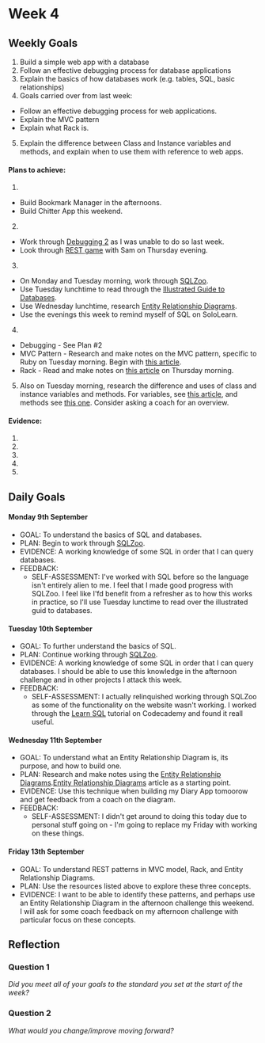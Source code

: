 # Week 4

## Weekly Goals

1. Build a simple web app with a database
2. Follow an effective debugging process for database applications
3. Explain the basics of how databases work (e.g. tables, SQL, basic relationships)
4. Goals carried over from last week:
  - Follow an effective debugging process for web applications.
  - Explain the MVC pattern
  - Explain what Rack is.
5. Explain the difference between Class and Instance variables and methods, and explain when to use them with reference to web apps. 

#### Plans to achieve:

1.
- Build Bookmark Manager in the afternoons. 
- Build Chitter App this weekend.

2.
- Work through [Debugging 2](https://github.com/makersacademy/skills-workshops/tree/master/week-3/debugging_2) as I was unable to do so last week.
- Look through [REST game](https://github.com/sjmog/rest) with Sam on Thursday evening. 
3.
- On Monday and Tuesday morning, work through [SQLZoo](https://sqlzoo.net/). 
- Use Tuesday lunchtime to read through the [Illustrated Guide to Databases](https://illustrated.dev/databases).
- Use Wednesday lunchtime, research [Entity Relationship Diagrams](https://hackmd.io/ICgoC6o8QJOdosAKJ6fhhw).
- Use the evenings this week to remind myself of SQL on SoloLearn. 
4. 
- Debugging - See Plan #2
- MVC Pattern - Research and make notes on the MVC pattern, specific to Ruby on Tuesday morning. Begin with [this article](https://medium.com/@sumunchies/general-overview-of-building-a-basic-sinatra-application-using-the-mvc-pattern-ee8f4811c065).
- Rack - Read and make notes on [this article](https://thoughtbot.com/upcase/videos/rack) on Thursday morning.
5. Also on Tuesday morning, research the difference and uses of class and instance variables and methods. For variables, see [this article](http://www.railstips.org/blog/archives/2006/11/18/class-and-instance-variables-in-ruby/), and methods see [this one](http://www.railstips.org/blog/archives/2009/05/11/class-and-instance-methods-in-ruby/). Consider asking a coach for an overview. 

#### Evidence:

1. 
2. 
3.
4.
5.

## Daily Goals

#### Monday 9th September
- GOAL: To understand the basics of SQL and databases.
- PLAN: Begin to work through [SQLZoo](https://sqlzoo.net/).
- EVIDENCE: A working knowledge of some SQL in order that I can query databases.
- FEEDBACK: 
  - SELF-ASSESSMENT: I've worked with SQL before so the language isn't entirely alien to me. I feel that I made good progress with SQLZoo. I feel like I'fd benefit from a refresher as to how this works in practice, so I'll use Tuesday lunctime to read over the illustrated guid to databases. 

#### Tuesday 10th September
- GOAL: To further understand the basics of SQL. 
- PLAN: Continue working through [SQLZoo](https://sqlzoo.net/).
- EVIDENCE: A working knowledge of some SQL in order that I can query databases. I should be able to use this knowledge in the afternoon challenge and in other projects I attack this week.  
- FEEDBACK:
  - SELF-ASSESSMENT: I actually relinquished working through SQLZoo as some of the functionality on the website wasn't working. I worked through the [Learn SQL](https://www.codecademy.com/learn/learn-sql) tutorial on Codecademy and found it reall useful. 

#### Wednesday 11th September
- GOAL: To understand what an Entity Relationship Diagram is, its purpose, and how to build one.
- PLAN: Research and make notes using the [Entity Relationship Diagrams](https://hackmd.io/ICgoC6o8QJOdosAKJ6fhhw).[Entity Relationship Diagrams](https://hackmd.io/ICgoC6o8QJOdosAKJ6fhhw) article as a starting point. 
- EVIDENCE: Use this technique when building my Diary App tomoorow and get feedback from a coach on the diagram. 
- FEEDBACK: 
  - SELF-ASSESSMENT: I didn't get around to doing this today due to personal stuff going on - I'm going to replace my Friday with working on these things. 

#### Friday 13th September
- GOAL: To understand REST patterns in MVC model, Rack, and Entity Relationship Diagrams.
- PLAN: Use the resources listed above to explore these three concepts. 
- EVIDENCE: I want to be able to identify these patterns, and perhaps use an Entity Relationship Diagram in the afternoon challenge this weekend. I will ask for some coach feedback on my afternoon challenge with particular focus on these concepts. 

## Reflection

### Question 1

*Did you meet all of your goals to the standard you set at the start of the week?*


### Question 2

*What would you change/improve moving forward?*


